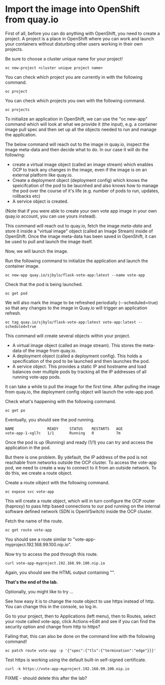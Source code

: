 # Import the image into OpenShift from quay.io 

First of all, before you can do anything with OpenShift, you need to create a project.  A project is a place in OpenShift where you can work and launch your containers without disturbing other users working in their own projects. 

Be sure to choose a cluster unique name for your project!

```
oc new-project <cluster unique project name>
```

You can check which project you are currently in with the following command.

```
oc project
```

You can check which projects you own with the following command.

```
oc projects
```

To initialize an application in OpenShift, we can use the "oc new-app" command which will look at what we provide it (the input), e.g. a container image pull spec and then set up all the objects needed to run and manage the application. 

The below command will reach out to the image in quay.io, inspect the image meta-data and then decide what to do. In our case it will do the following:
- create a virtual image object (called an image stream) which enables OCP to track any changes in the image, even if the image is on an external platform like quay.io.
- Create a deployment object (deployment config) which knows the speicifcation of the pod to be laucnhed and also knows how to manage the pod over the course of it's life (e.g. number of pods to run, updates, rollbacks etc) 
- A service object is created.

(Note that if you were able to create your own vote app image in your own quay.io account, you can use yours instead).

This command will reach out to quay.io, fetch the image _meta-data_ and store it inside a "virtual image" object (called an Image Stream) inside of OpenShift.  Once the image meta-data has been saved in OpenShift, it can be used to pull and launch the image itself.

Now, we will launch the image. 

Run the following command to initialize the application and launch the container image.

```
oc new-app quay.io/sjbylo/flask-vote-app:latest --name vote-app 
```

Check that the pod is being launched.

```
oc get pod
```

We will also mark the image to be refreshed periodially (--scheduled=true) so that any changes to the image in Quay.io will trigger an application refresh. 

```
oc tag quay.io/sjbylo/flask-vote-app:latest vote-app:latest --scheduled=true
```

This command will create several objects within your project.  

- A virtual image object (called an image stream).  This stores the meta-data of the image from quay.io.
- A deployment object (called a deployment config).  This holds a specification of the pod to be launched and then launches the pod.
- A service object.  This provides a static IP and hostname and load balances over multiple pods by tracking all the IP addresses of all running vote-app pods. 

It can take a while to pull the image for the first time.
After pulling the image from quay.io, the deployment config object will launch the vote-app pod. 

Check what's happening with the following command.

```
oc get po
```

Eventually, you should see the pod running.

```
NAME               READY     STATUS    RESTARTS   AGE
vote-app-1-xgl7c   1/1       Running   0          7m
```

Once the pod is up (Running) and ready (1/1) you can try and access the application in the pod.

But there is one problem.  By ydefault, the IP address of the pod is not reachable from networks outside the OCP cluster. To access the vote-app pod, we need to create a way to connect to it from an outside network.  To do this, we create a route object.  

Create a route oibject with the following command.

```
oc expose svc vote-app
```

This will create a route object, which will in turn configure the OCP router (haproxy) to pass http based connections to our pod running on the internal software defined network (SDN is OpenVSwitch) inside the OCP cluster. 

Fetch the name of the route.

```
oc get route vote-app 
```

You should see a route similar to "vote-app-myproject.192.168.99.100.nip.io".

Now try to access the pod through this route.

```
curl vote-app-myproject.192.168.99.100.nip.io
```
Again, you should see the HTML output containing "<title>Favourite Linux distribution</title>". 

**That's the end of the lab.**

Optionally, you might like to try ...

See how easy it is to change the route object to use https instead of http. 
You can change this in the console, so log in.

Go to your project, then to Applications (left menu), then to Routes, select your route called vote-app, click Actions->Edit and see if you can find the security option and change from http to https?

Failing that, this can also be done on the command line with the following command!

```
oc patch route vote-app -p '{"spec":{"tls":{"termination":"edge"}}}'
```

Test https is working using the default built-in self-signed certificate. 

```
curl -k https://vote-app-myproject.192.168.99.100.nip.io
```

FIXME - should delete this after the lab?
